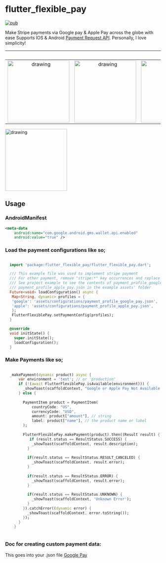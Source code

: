 # flutter_flexible_pay
[![pub](https://img.shields.io/pub/v/flutter_flexible_pay.svg)](https://pub.dev/packages/flutter_flexible_pay)

Make Stripe payments via Google pay & Apple Pay across the globe with ease Supports IOS & Android [Payment Request API](https://developers.google.com/pay/api/android/overview).
Personally, I love simplicity!

&nbsp;            |  &nbsp;                            | &nbsp; 
:-------------------------:|:-------------------------:|:-------------------------:
<img src="https://user-images.githubusercontent.com/42380340/137212417-4ae5e23a-29a0-461f-914c-8877351f25f0.png" alt="drawing" width="200"/> |  <img src="https://user-images.githubusercontent.com/42380340/137212427-8018b03f-a8a2-4238-b2fc-fcefa20e2902.png" alt="drawing" width="200"/> | <img src="https://user-images.githubusercontent.com/42380340/137212431-6ac9ef48-6588-4ed8-b6c7-141a91335ed0.png" alt="drawing" width="200"/>

<img src="https://user-images.githubusercontent.com/42380340/137212434-40943a79-7ea2-44e9-a591-f4e34dab4e42.png" alt="drawing" width="200"/>

## Usage

### AndroidManifest
```xml
<meta-data
    android:name="com.google.android.gms.wallet.api.enabled"
    android:value="true" />
```

### Load the payment configurations like so;
```dart

  import 'package:flutter_flexible_pay/flutter_flexible_pay.dart';

  /// This example file was used to implement stripe payment
  /// For other payment, remove "stripe:*" key occurrences and replace with "gatewayMerchantId"
  /// See project example to see the contents of payment_profile_google_pay.json &
  /// payment_profile_apple_pay.json in the example assets' folder
  Future<void> loadConfiguration() async {
   Map<String, dynamic> profiles = {
   'google': 'assets/configurations/payment_profile_google_pay.json',
   'apple': 'assets/configurations/payment_profile_apple_pay.json',
   };
   FlutterFlexiblePay.setPaymentConfig(profiles);
  }

  @override
  void initState() {
    super.initState();
    loadConfiguration();
  }
```

### Make Payments like so;
```dart
  
  _makePayment(dynamic product) async {
      var environment = 'test'; // or 'production'
      if (!(await FlutterFlexiblePay.isAvailable(environment))) {
        _showToast(scaffoldContext, "Google or Apple Pay Not Available on this device!");
      } else {
  
        PaymentItem product = PaymentItem(
            countryCode: "US",
            currencyCode: "USD",
            amount: product["amount"], // string
            label: product["name"], // the product name or label
        );
  
        FlutterFlexiblePay.makePayment(product).then((Result result) {
           if (result.status == ResultStatus.SUCCESS) {
            _showToast(scaffoldContext, result.description);
          }
  
          if(result.status == ResultStatus.RESULT_CANCELED) {
            _showToast(scaffoldContext, result.error);
          }
  
          if(result.status == ResultStatus.ERROR) {
            _showToast(scaffoldContext, result.error);
          }
  
          if(result.status == ResultStatus.UNKNOWN) {
            _showToast(scaffoldContext, 'Unknown Error');
          }
        }).catchError((dynamic error) {
          _showToast(scaffoldContext, error.toString());
        });
      }
    }
  
```
### Doc for creating custom payment data:
This goes into your .json file
[Google Pay](https://developers.google.com/pay/api/android/guides/tutorial)